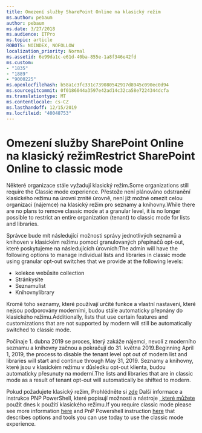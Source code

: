 ```yaml
---
title: Omezení služby SharePoint Online na klasický režim
ms.author: pebaum
author: pebaum
ms.date: 3/27/2018
ms.audience: ITPro
ms.topic: article
ROBOTS: NOINDEX, NOFOLLOW
localization_priority: Normal
ms.assetid: 6e99da1c-e61d-40ba-855e-1a8f346e42fd
ms.custom:
- "1835"
- "1889"
- "9000225"
ms.openlocfilehash: b58a1c3fc331c739080542917d8945c090ec0d94
ms.sourcegitcommit: 0f0186044a3597e42ad14c32ca58e7224344dcfa
ms.translationtype: MT
ms.contentlocale: cs-CZ
ms.lasthandoff: 12/15/2019
ms.locfileid: "40048753"
---
```

# <a name="restrict-sharepoint-online-to-classic-mode"></a><span data-ttu-id="7b444-102">Omezení služby SharePoint Online na klasický režim</span><span class="sxs-lookup"><span data-stu-id="7b444-102">Restrict SharePoint Online to classic mode</span></span>

<span data-ttu-id="7b444-103">Některé organizace stále vyžadují klasický režim.</span><span class="sxs-lookup"><span data-stu-id="7b444-103">Some organizations still require the Classic mode experience.</span></span> <span data-ttu-id="7b444-104">Přestože není plánováno odstranění klasického režimu na úrovni zrnité úrovně, není již možné omezit celou organizaci (nájemce) na klasický režim pro seznamy a knihovny.</span><span class="sxs-lookup"><span data-stu-id="7b444-104">While there are no plans to remove classic mode at a granular level, it is no longer possible to restrict an entire organization (tenant) to classic mode for lists and libraries.</span></span>

<span data-ttu-id="7b444-105">Správce bude mít následující možnosti správy jednotlivých seznamů a knihoven v klasickém režimu pomocí granulovaných přepínačů opt-out, které poskytujeme na následujících úrovních:</span><span class="sxs-lookup"><span data-stu-id="7b444-105">The admin will have the following options to manage individual lists and libraries in classic mode using granular opt-out switches that we provide at the following levels:</span></span>

- <span data-ttu-id="7b444-106">kolekce webů</span><span class="sxs-lookup"><span data-stu-id="7b444-106">site collection</span></span>
- <span data-ttu-id="7b444-107">Stránky</span><span class="sxs-lookup"><span data-stu-id="7b444-107">site</span></span>
- <span data-ttu-id="7b444-108">Seznamu</span><span class="sxs-lookup"><span data-stu-id="7b444-108">list</span></span>
- <span data-ttu-id="7b444-109">Knihovny</span><span class="sxs-lookup"><span data-stu-id="7b444-109">library</span></span>

<span data-ttu-id="7b444-110">Kromě toho seznamy, které používají určité funkce a vlastní nastavení, které nejsou podporovány moderními, budou stále automaticky přepnány do klasického režimu.</span><span class="sxs-lookup"><span data-stu-id="7b444-110">Additionally, lists that use certain features and customizations that are not supported by modern will still be automatically switched to classic mode.</span></span>

<span data-ttu-id="7b444-111">Počínaje 1. dubna 2019 se proces, který zakáže nájemci, nevolí z moderního seznamu a knihovny začnou a pokračují do 31. května 2019.</span><span class="sxs-lookup"><span data-stu-id="7b444-111">Beginning April 1, 2019, the process to disable the tenant level opt out of modern list and libraries will start and continue through May 31, 2019.</span></span>  <span data-ttu-id="7b444-112">Seznamy a knihovny, které jsou v klasickém režimu v důsledku opt-out klienta, budou automaticky přesunuty na moderní.</span><span class="sxs-lookup"><span data-stu-id="7b444-112">The lists and libraries that are in classic mode as a result of tenant opt-out will automatically be shifted to modern.</span></span>

<span data-ttu-id="7b444-113">Pokud požadujete klasický režim, Prohlédněte si [zde](https://techcommunity.microsoft.com/t5/Microsoft-SharePoint-Blog/Delivering-SharePoint-modern-experiences/ba-p/315023) Další informace a instrukce PNP PowerShell, které popisují možnosti a nástroje [, které můžete](https://docs.microsoft.com/sharepoint/dev/transform/modernize-userinterface-lists-and-libraries-optout) použít dnes k použití klasického režimu.</span><span class="sxs-lookup"><span data-stu-id="7b444-113">If you require classic mode please see more information [here](https://techcommunity.microsoft.com/t5/Microsoft-SharePoint-Blog/Delivering-SharePoint-modern-experiences/ba-p/315023) and PnP Powershell instruction [here](https://docs.microsoft.com/sharepoint/dev/transform/modernize-userinterface-lists-and-libraries-optout) that describes options and tools you can use today to use the classic mode experience.</span></span>

